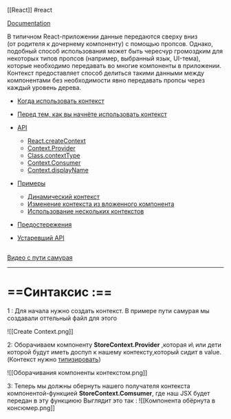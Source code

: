 [[React]] #react 

[Documentation](https://ru.reactjs.org/docs/context.html)

В типичном React-приложении данные передаются сверху вниз (от родителя к дочернему компоненту) с помощью пропсов. Однако, подобный способ использования может быть чересчур громоздким для некоторых типов пропсов (например, выбранный язык, UI-тема), которые необходимо передавать во многие компоненты в приложении. Контекст предоставляет способ делиться такими данными между компонентами без необходимости явно передавать пропсы через каждый уровень дерева.

-   [Когда использовать контекст](https://ru.reactjs.org/docs/context.html#when-to-use-context)
-   [Перед тем, как вы начнёте использовать контекст](https://ru.reactjs.org/docs/context.html#before-you-use-context)
-   [API](https://ru.reactjs.org/docs/context.html#api)
    
    -   [React.createContext](https://ru.reactjs.org/docs/context.html#reactcreatecontext)
    -   [Context.Provider](https://ru.reactjs.org/docs/context.html#contextprovider)
    -   [Class.contextType](https://ru.reactjs.org/docs/context.html#classcontexttype)
    -   [Context.Consumer](https://ru.reactjs.org/docs/context.html#contextconsumer)
    -   [Context.displayName](https://ru.reactjs.org/docs/context.html#contextdisplayname)
-   [Примеры](https://ru.reactjs.org/docs/context.html#examples)
    
    -   [Динамический контекст](https://ru.reactjs.org/docs/context.html#dynamic-context)
    -   [Изменение контекста из вложенного компонента](https://ru.reactjs.org/docs/context.html#updating-context-from-a-nested-component)
    -   [Использование нескольких контекстов](https://ru.reactjs.org/docs/context.html#consuming-multiple-contexts)
-   [Предостережения](https://ru.reactjs.org/docs/context.html#caveats)
-   [Устаревший API](https://ru.reactjs.org/docs/context.html#legacy-api)

## [](https://ru.reactjs.org/docs/context.html#when-to-use-context)

[Видео с пути самурая](https://www.youtube.com/watch?v=Q_UvAaKSK90&list=PLcvhF2Wqh7DNVy1OCUpG3i5lyxyBWhGZ8&index=45&t=470s)

___________________________________________________

# ==Синтаксис :==

1 : Для начала нужно создать контекст. В примере пути самурая мы создавали оттельный файл для этого

![[Create Context.png]]

2:  Оборачиваем компоненту **StoreContext.Provider** ,которая и\ или дети которой будут иметь доспуп к нашему контексту,который сидит в value. 
(Контекст нужно [типизировать](obsidian://open?vault=ObsidianFiles&file=React%2FContext%20API%2F%D0%A2%D0%B8%D0%BF%D0%B8%D0%B7%D0%B0%D1%86%D0%B8%D1%8F%20%D0%BA%D0%BE%D0%BD%D1%82%D0%B5%D0%BA%D1%81%D1%82%D0%B0.png))

![[Оборачивания компоненты контекстом.png]]

 3: Теперь мы должны обернуть нашего получателя контекста компонентой-функцией **StoreContext.Comsumer**, где наш JSX будет передан в эту функциюю
 Выглядит это так :
 ![[Компонента обёрнута в консюмер.png]]